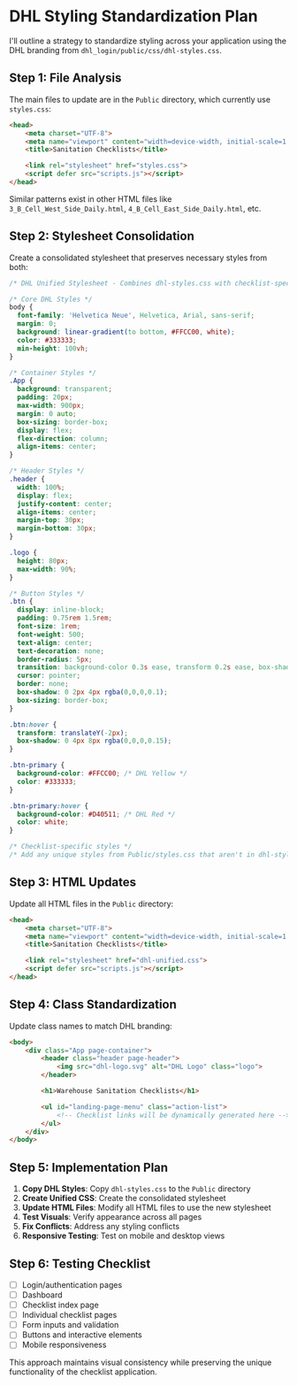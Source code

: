 # DHL Styling Standardization Plan

I'll outline a strategy to standardize styling across your application using the DHL branding from `dhl_login/public/css/dhl-styles.css`.

## Step 1: File Analysis

The main files to update are in the `Public` directory, which currently use `styles.css`:

````html path=Public/index.html mode=EXCERPT
<head>
    <meta charset="UTF-8">
    <meta name="viewport" content="width=device-width, initial-scale=1.0">
    <title>Sanitation Checklists</title>

    <link rel="stylesheet" href="styles.css">
    <script defer src="scripts.js"></script>
</head>
````

Similar patterns exist in other HTML files like `3_B_Cell_West_Side_Daily.html`, `4_B_Cell_East_Side_Daily.html`, etc.

## Step 2: Stylesheet Consolidation

Create a consolidated stylesheet that preserves necessary styles from both:

````css path=Public/dhl-unified.css mode=EDIT
/* DHL Unified Stylesheet - Combines dhl-styles.css with checklist-specific styles */

/* Core DHL Styles */
body {
  font-family: 'Helvetica Neue', Helvetica, Arial, sans-serif;
  margin: 0;
  background: linear-gradient(to bottom, #FFCC00, white);
  color: #333333;
  min-height: 100vh;
}

/* Container Styles */
.App {
  background: transparent;
  padding: 20px;
  max-width: 900px;
  margin: 0 auto;
  box-sizing: border-box;
  display: flex;
  flex-direction: column;
  align-items: center;
}

/* Header Styles */
.header {
  width: 100%;
  display: flex;
  justify-content: center;
  align-items: center;
  margin-top: 30px;
  margin-bottom: 30px;
}

.logo {
  height: 80px;
  max-width: 90%;
}

/* Button Styles */
.btn {
  display: inline-block;
  padding: 0.75rem 1.5rem;
  font-size: 1rem;
  font-weight: 500;
  text-align: center;
  text-decoration: none;
  border-radius: 5px;
  transition: background-color 0.3s ease, transform 0.2s ease, box-shadow 0.2s ease;
  cursor: pointer;
  border: none;
  box-shadow: 0 2px 4px rgba(0,0,0,0.1);
  box-sizing: border-box;
}

.btn:hover {
  transform: translateY(-2px);
  box-shadow: 0 4px 8px rgba(0,0,0,0.15);
}

.btn-primary {
  background-color: #FFCC00; /* DHL Yellow */
  color: #333333;
}

.btn-primary:hover {
  background-color: #D40511; /* DHL Red */
  color: white;
}

/* Checklist-specific styles */
/* Add any unique styles from Public/styles.css that aren't in dhl-styles.css */
````

## Step 3: HTML Updates

Update all HTML files in the `Public` directory:

````html path=Public/index.html mode=EDIT
<head>
    <meta charset="UTF-8">
    <meta name="viewport" content="width=device-width, initial-scale=1.0">
    <title>Sanitation Checklists</title>

    <link rel="stylesheet" href="dhl-unified.css">
    <script defer src="scripts.js"></script>
</head>
````

## Step 4: Class Standardization

Update class names to match DHL branding:

````html path=Public/index.html mode=EDIT
<body>
    <div class="App page-container">
        <header class="header page-header">
            <img src="dhl-logo.svg" alt="DHL Logo" class="logo">
        </header>

        <h1>Warehouse Sanitation Checklists</h1>

        <ul id="landing-page-menu" class="action-list">
            <!-- Checklist links will be dynamically generated here -->
        </ul>
    </div>
</body>
````

## Step 5: Implementation Plan

1. **Copy DHL Styles**: Copy `dhl-styles.css` to the `Public` directory
2. **Create Unified CSS**: Create the consolidated stylesheet
3. **Update HTML Files**: Modify all HTML files to use the new stylesheet
4. **Test Visuals**: Verify appearance across all pages
5. **Fix Conflicts**: Address any styling conflicts
6. **Responsive Testing**: Test on mobile and desktop views

## Step 6: Testing Checklist

- [ ] Login/authentication pages
- [ ] Dashboard
- [ ] Checklist index page
- [ ] Individual checklist pages
- [ ] Form inputs and validation
- [ ] Buttons and interactive elements
- [ ] Mobile responsiveness

This approach maintains visual consistency while preserving the unique functionality of the checklist application.
